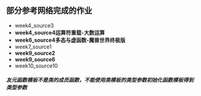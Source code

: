 ## 部分参考网络完成的作业
* week4_source3
* **week4_source4运算符重载-大数运算**
* **week6_source4多态与虚函数-魔兽世界终极版**
* week7_source1
* **week9_source2**
* **week9_source6**
* week10_source10
##### 友元函数模板不是类的成员函数，不能使用类模板的类型参数初始化函数模板得到类型参数